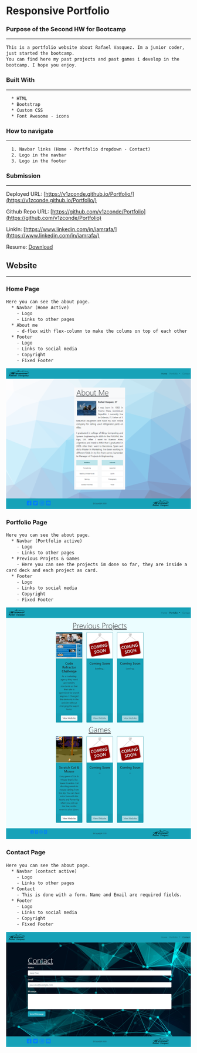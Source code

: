 # Responsive Portfolio

### Purpose of the Second HW for Bootcamp

---
```
This is a portfolio website about Rafael Vasquez. Im a junior coder, just started the bootcamp. 
You can find here my past projects and past games i develop in the bootcamp. I hope you enjoy. 
```
### Built With
----
```
  * HTML
  * Bootstrap
  * Custom CSS
  * Font Awesome - icons
```    

### How to navigate
---
```
  1. Navbar links (Home - Portfolio dropdown - Contact)
  2. Logo in the navbar
  3. Logo in the footer
```

### Submission
---

Deployed URL: 
[https://v1zconde.github.io/Portfolio/](https://v1zconde.github.io/Portfolio/)

Github Repo URL: [https://github.com/v1zconde/Portfolio](https://github.com/v1zconde/Portfolio)

LinkIn: [https://www.linkedin.com/in/iamrafa/](https://www.linkedin.com/in/iamrafa/)

Resume: [Download](./assets/img/resume.pdf)

## Website
---
### Home Page
```
Here you can see the about page.
  * Navbar (Home Active)
    - Logo
    - Links to other pages
  * About me
    - d-flex with flex-column to make the colums on top of each other
  * Footer
    - Logo
    - Links to social media
    - Copyright
    - Fixed Footer
```
![Index Html](./assets/img/full-page-index.png)
### Portfolio Page
```
Here you can see the about page.
  * Navbar (Portfolio active)
    - Logo
    - Links to other pages
  * Previous Projets & Games
    - Here you can see the projects im done so far, they are inside a card deck and each project as card.
  * Footer
    - Logo
    - Links to social media
    - Copyright
    - Fixed Footer
```
![Portfolio Html](./assets/img/full-page-portfolio.png)
### Contact Page
```
Here you can see the about page.
  * Navbar (contact active)
    - Logo
    - Links to other pages
  * Contact
    - This is done with a form. Name and Email are required fields.
  * Footer
    - Logo
    - Links to social media
    - Copyright
    - Fixed Footer
```
![Contact Html](./assets/img/full-page-contact.png)
